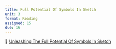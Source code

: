 ```yaml
---
title: Full Potential Of Symbols In Sketch
unit: 3
format: Reading
assigned: 15
due: 16
---
```

📖 [Unleashing The Full Potential Of Symbols In Sketch](https://www.smashingmagazine.com/2017/04/symbols-sketch/)
